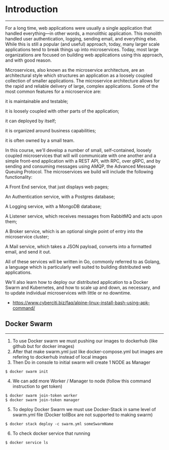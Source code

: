 # Introduction
--------------
For a long time, web applications were usually a single application that handled everything—in other words, a monolithic application. This monolith handled user authentication, logging, sending email, and everything else. While this is still a popular (and useful) approach, today, many larger scale applications tend to break things up into microservices. Today, most large organizations are focused on building web applications using this approach, and with good reason.

Microservices, also known as the microservice architecture, are an architectural style which structures an application as a loosely coupled collection of smaller applications. The microservice architecture allows for the rapid and reliable delivery of large, complex applications. Some of the most common features for a microservice are:

it is maintainable and testable;

it is loosely coupled with other parts of the application;

it  can deployed by itself;

it is organized around business capabilities;

it is often owned by a small team.

In this course, we'll develop a number of small, self-contained, loosely coupled microservices that will will communicate with one another and a simple front-end application with a REST API, with RPC, over gRPC, and by sending and consuming messages using AMQP, the Advanced Message Queuing Protocol. The microservices we build will include the following functionality:

A Front End service, that just displays web pages;

An Authentication service, with a Postgres database;

A Logging service, with a MongoDB database;

A Listener service, which receives messages from RabbitMQ and acts upon them;

A Broker service, which is an optional single point of entry into the microservice cluster;

A Mail service, which takes a JSON payload, converts into a formatted email, and send it out.

All of these services will be written in Go, commonly referred to as Golang, a language which is particularly well suited to building distributed web applications.

We'll also learn how to deploy our distributed application to a Docker Swarm and Kubernetes, and how to scale up and down, as necessary, and to update individual microservices with little or no downtime.


* https://www.cyberciti.biz/faq/alpine-linux-install-bash-using-apk-command/

## Docker Swarm
----------------
1. To use Docker swarm we must pushing our images to dockerhub (like github but for docker images)
2. After that make swarm.yml just like docker-compose.yml but images are refering to dockerhub instead of local images
3. Then Do in console to initial swarm will create 1 NODE as Manager
````console
$ docker swarm init
````
4. We can add more Worker / Manager to node (follow this command instruction to get token)
````console
$ docker swarm join-token worker
$ docker swarm join-token manager
````
5. To deploy Docker Swarm we must use Docker-Stack in same level of swarm.yml file (Docker tollBox are not supported to making swarm)
````console
$ docker stack deploy -c swarm.yml someSwarmName
````
6. To check docker service that running
````console
$ docker service ls
````